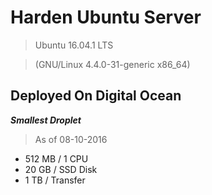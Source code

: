 # Harden Ubuntu Server

> Ubuntu 16.04.1 LTS

> (GNU/Linux 4.4.0-31-generic x86_64)


## Deployed On Digital Ocean 
 **_Smallest Droplet_** 

 > As of 08-10-2016

 - 512 MB / 1 CPU
 - 20 GB / SSD Disk
 - 1 TB / Transfer
